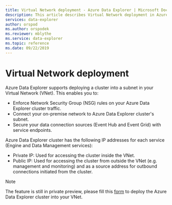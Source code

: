 ```yaml
---
title: Virtual Network deployment - Azure Data Explorer | Microsoft Docs
description: This article describes Virtual Network deployment in Azure Data Explorer.
services: data-explorer
author: orspod
ms.author: orspodek
ms.reviewer: mblythe
ms.service: data-explorer
ms.topic: reference
ms.date: 09/22/2019
---
```

# Virtual Network deployment

Azure Data Explorer supports deploying a cluster into a subnet in your Virtual Network (VNet). This enables you to:

* Enforce Network Security Group (NSG) rules on your Azure Data Explorer cluster traffic.
* Connect your on-premise network to Azure Data Explorer cluster's subnet.
* Secure your data connection sources (Event Hub and Event Grid) with service endpoints.

Azure Data Explorer cluster has the following IP addresses for each service (Engine and Data Management services):

* Private IP: Used for accessing the cluster inside the VNet.
* Public IP: Used for accessing the cluster from outside the VNet (e.g. management and monitoring) and as a source address for outbound connections initiated from the cluster.

> [!NOTE]
> The feature is still in private preview, please  fill this [form](https://forms.office.com/Pages/ResponsePage.aspx?id=v4j5cvGGr0GRqy180BHbR6nDlY4aY3NAipxPJw0yfjhUNDRSOFpXQURZTFZDMEhEVk5HTzhJNjZYRi4u)  to deploy the Azure Data Explorer cluster into your VNet.

